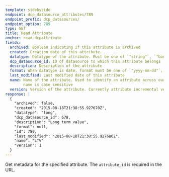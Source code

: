 ```yaml
---
template: sidebyside
endpoint: dcp_datasource_attributes/789
endpoint_prefix: dcp_datasources/
endpoint_option: 789
type: GET
title: Read Attribute
anchor: read-dcpattribute
fields:
  archived: Boolean indicating if this attribute is archived
  created: Creation date of this attribute.
  datatype: Datatype of the attribute. Must be one of `"string"`, `"bool"`, `"long"`, `"double"`, `"datetime"`
  dcp_datasource_id: ID of datasource to which this attribute belongs
  description: Description of the attribute
  format: When datatype is date, format must be one of `"yyyy-mm-dd"`, `"yyyy-mm-ddThh:mm:ssZ"`, `"epoch"`
  last_modified: Last modified date of this attribute
  name: Name of the attribute. Used to identify an attribute across our REST APIs and bulk upload. Note that attribute
        name is case sensitive
  version: Version of the attribute. Currently attribute incremental versioning is not yet supported
response: |
  {
    "archived": false,
    "created": "2015-08-18T21:38:55.927670Z",
    "datatype": "long",
    "dcp_datasource_id": 678,
    "description": "Long term value",
    "format": null,
    "id": 789,
    "last_modified": "2015-08-18T21:38:55.927680Z",
    "name": "LTV"
    "version": 1
  }
---
```

Get metadata for the specified attribute.  The `attribute_id` is required in the URL.
